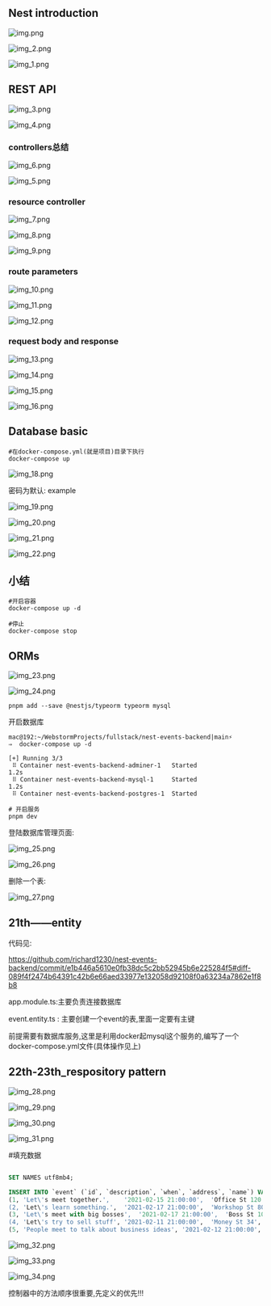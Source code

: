 
## Nest introduction

![img.png](img.png)

![img_2.png](img_2.png)


![img_1.png](img_1.png)


## REST API

![img_3.png](img_3.png)

![img_4.png](img_4.png)

### controllers总结

![img_6.png](img_6.png)

![img_5.png](img_5.png)

### resource controller

![img_7.png](img_7.png)

![img_8.png](img_8.png)


![img_9.png](img_9.png)


### route parameters

![img_10.png](img_10.png)


![img_11.png](img_11.png)

![img_12.png](img_12.png)


### request body and response

![img_13.png](img_13.png)

![img_14.png](img_14.png)

![img_15.png](img_15.png)

![img_16.png](img_16.png)


## Database basic

```shell
#在docker-compose.yml(就是项目)目录下执行
docker-compose up

```



![img_18.png](img_18.png)

密码为默认: example


![img_19.png](img_19.png)

![img_20.png](img_20.png)


![img_21.png](img_21.png)

![img_22.png](img_22.png)


## 小结
```shell
#开启容器
docker-compose up -d

#停止
docker-compose stop
```

## ORMs
![img_23.png](img_23.png)


![img_24.png](img_24.png)


```shell
pnpm add --save @nestjs/typeorm typeorm mysql
```

开启数据库

```shell
mac@192:~/WebstormProjects/fullstack/nest-events-backend|main⚡ 
⇒  docker-compose up -d

[+] Running 3/3
 ⠿ Container nest-events-backend-adminer-1   Started                                                                                           1.2s
 ⠿ Container nest-events-backend-mysql-1     Started                                                                                           1.2s
 ⠿ Container nest-events-backend-postgres-1  Started  
 
# 开启服务
pnpm dev

 ```

登陆数据库管理页面:

![img_25.png](img_25.png)



![img_26.png](img_26.png)

删除一个表:

![img_27.png](img_27.png)

## 21th——entity

代码见:

https://github.com/richard1230/nest-events-backend/commit/e1b446a5610e0fb38dc5c2bb52945b6e225284f5#diff-089f4f2474b64391c42b6e66aed33977e132058d92108f0a63234a7862e1f8b8

app.module.ts:主要负责连接数据库

event.entity.ts : 主要创建一个event的表,里面一定要有主键

前提需要有数据库服务,这里是利用docker起mysql这个服务的,编写了一个docker-compose.yml文件(具体操作见上)



## 22th-23th_respository pattern

![img_28.png](img_28.png)

![img_29.png](img_29.png)



![img_30.png](img_30.png)


![img_31.png](img_31.png)

#填充数据

```sql

SET NAMES utf8mb4;

INSERT INTO `event` (`id`, `description`, `when`, `address`, `name`) VALUES
(1,	'Let\'s meet together.',	'2021-02-15 21:00:00',	'Office St 120',	'Team Meetup'),
(2,	'Let\'s learn something.',	'2021-02-17 21:00:00',	'Workshop St 80',	'Workshop'),
(3,	'Let\'s meet with big bosses',	'2021-02-17 21:00:00',	'Boss St 100',	'Strategy Meeting'),
(4,	'Let\'s try to sell stuff',	'2021-02-11 21:00:00',	'Money St 34',	'Sales Pitch'),
(5,	'People meet to talk about business ideas',	'2021-02-12 21:00:00',	'Invention St 123',	'Founders Meeting');
```

![img_32.png](img_32.png)


![img_33.png](img_33.png)

![img_34.png](img_34.png)

控制器中的方法顺序很重要,先定义的优先!!!












